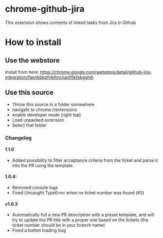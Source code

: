 # chrome-github-jira
This extension shows contents of linked tasks from Jira in Github

# How to install

## Use the webstore

Install from here: https://chrome.google.com/webstore/detail/github-jira-integration/faenbbkpfnklhncjianlfllkfekgghih

## Use this source

- Throw this source in a folder somewhere
- navigate to chrome://extensions
- enable developer mode (right top)
- Load unpacked extension
- Select that folder


### Changelog

#### 1.1.0
- Added possibility to filter acceptance criteria from the ticket and parse it into the PR using the template.

#### 1.0.4:
- Removed console logs
- Fixed Uncaught TypeError when no ticket number was found (#3)

#### v1.0.3
- Automatically full a new PR description with a preset template, and will try to update the PR title with a proper one based on the tickets (the ticket number should be in your branch name)
- Fixed a button loading bug